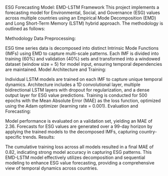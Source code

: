 ESG Forecasting Model: EMD-LSTM Framework
This project implements a forecasting model for Environmental, Social, and Governance (ESG) values across multiple countries using an Empirical Mode Decomposition (EMD) and Long Short-Term Memory (LSTM) hybrid approach. The methodology is outlined as follows:

Methodology
Data Preprocessing:

ESG time series data is decomposed into distinct Intrinsic Mode Functions (IMFs) using EMD to capture multi-scale patterns.
Each IMF is divided into training (60%) and validation (40%) sets and transformed into a windowed dataset (window size = 5) for model input, ensuring temporal dependencies are maintained.
Model Architecture and Training:

Individual LSTM models are trained on each IMF to capture unique temporal dynamics.
Architecture includes a 1D convolutional layer, multiple bidirectional LSTM layers with dropout for regularization, and a dense output layer for ESG value predictions.
Training is conducted for 500 epochs with the Mean Absolute Error (MAE) as the loss function, optimized using the Adam optimizer (learning rate = 0.001).
Evaluation and Forecasting:

Model performance is evaluated on a validation set, yielding an MAE of 2.36.
Forecasts for ESG values are generated over a 99-day horizon by applying the trained models to the decomposed IMFs, capturing country-specific trends.
Results:

The cumulative training loss across all models resulted in a final MAE of 0.82, indicating strong model accuracy in capturing ESG patterns.
This EMD-LSTM model effectively utilizes decomposition and sequential modeling to enhance ESG value forecasting, providing a comprehensive view of temporal dynamics across countries.

